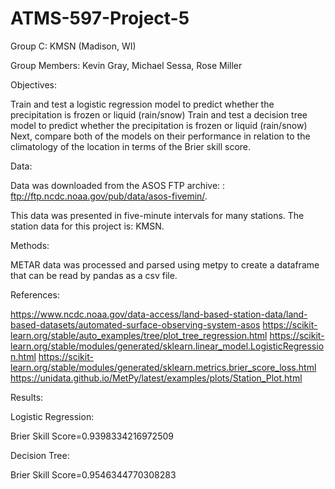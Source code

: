 # ATMS-597-Project-5

Group C: KMSN (Madison, WI)

Group Members: Kevin Gray, Michael Sessa, Rose Miller

Objectives:

Train and test a logistic regression model to predict whether the precipitation is frozen or liquid (rain/snow)
Train and test a decision tree model to predict whether the precipitation is frozen or liquid (rain/snow)
Next, compare both of the models on their performance in relation to the climatology of the location in terms of the Brier skill score.

Data:

Data was downloaded from the ASOS FTP archive: : ftp://ftp.ncdc.noaa.gov/pub/data/asos-fivemin/.

This data was presented in five-minute intervals for many stations. The station data for this project is: KMSN.

Methods:

METAR data was processed and parsed using metpy  to create a dataframe that can be read by pandas as a csv file.

References:

https://www.ncdc.noaa.gov/data-access/land-based-station-data/land-based-datasets/automated-surface-observing-system-asos
https://scikit-learn.org/stable/auto_examples/tree/plot_tree_regression.html
https://scikit-learn.org/stable/modules/generated/sklearn.linear_model.LogisticRegression.html
https://scikit-learn.org/stable/modules/generated/sklearn.metrics.brier_score_loss.html
https://unidata.github.io/MetPy/latest/examples/plots/Station_Plot.html 

Results:

Logistic Regression: 

Brier Skill Score=0.9398334216972509


Decision Tree: 


Brier Skill Score=0.9546344770308283



